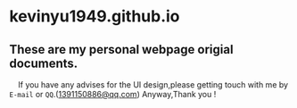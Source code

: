 # kevinyu1949.github.io
##		These are my personal webpage origial documents.
    	If you have any advises for the UI design,please getting touch with me by `E-mail` or `QQ`.(1391150886@qq.com)
							Anyway,Thank you !
